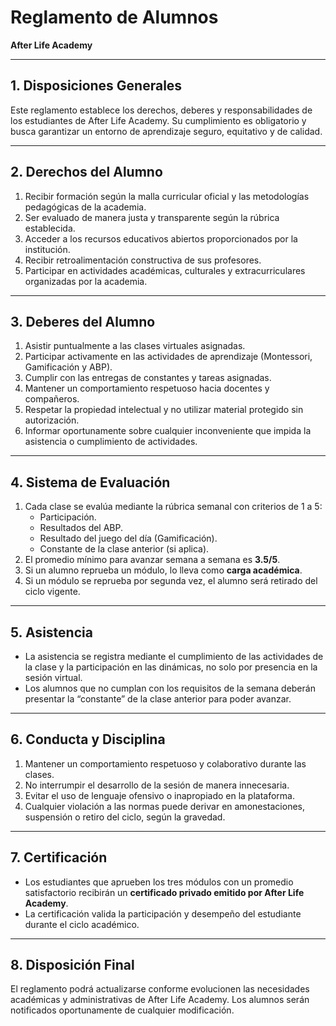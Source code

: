 # Reglamento de Alumnos  
**After Life Academy**

---

## 1. Disposiciones Generales
Este reglamento establece los derechos, deberes y responsabilidades de los estudiantes de After Life Academy. Su cumplimiento es obligatorio y busca garantizar un entorno de aprendizaje seguro, equitativo y de calidad.  

---

## 2. Derechos del Alumno
1. Recibir formación según la malla curricular oficial y las metodologías pedagógicas de la academia.  
2. Ser evaluado de manera justa y transparente según la rúbrica establecida.  
3. Acceder a los recursos educativos abiertos proporcionados por la institución.  
4. Recibir retroalimentación constructiva de sus profesores.  
5. Participar en actividades académicas, culturales y extracurriculares organizadas por la academia.  

---

## 3. Deberes del Alumno
1. Asistir puntualmente a las clases virtuales asignadas.  
2. Participar activamente en las actividades de aprendizaje (Montessori, Gamificación y ABP).  
3. Cumplir con las entregas de constantes y tareas asignadas.  
4. Mantener un comportamiento respetuoso hacia docentes y compañeros.  
5. Respetar la propiedad intelectual y no utilizar material protegido sin autorización.  
6. Informar oportunamente sobre cualquier inconveniente que impida la asistencia o cumplimiento de actividades.  

---

## 4. Sistema de Evaluación
1. Cada clase se evalúa mediante la rúbrica semanal con criterios de 1 a 5:  
   - Participación.  
   - Resultados del ABP.  
   - Resultado del juego del día (Gamificación).  
   - Constante de la clase anterior (si aplica).  
2. El promedio mínimo para avanzar semana a semana es **3.5/5**.  
3. Si un alumno reprueba un módulo, lo lleva como **carga académica**.  
4. Si un módulo se reprueba por segunda vez, el alumno será retirado del ciclo vigente.  

---

## 5. Asistencia
- La asistencia se registra mediante el cumplimiento de las actividades de la clase y la participación en las dinámicas, no solo por presencia en la sesión virtual.  
- Los alumnos que no cumplan con los requisitos de la semana deberán presentar la “constante” de la clase anterior para poder avanzar.  

---

## 6. Conducta y Disciplina
1. Mantener un comportamiento respetuoso y colaborativo durante las clases.  
2. No interrumpir el desarrollo de la sesión de manera innecesaria.  
3. Evitar el uso de lenguaje ofensivo o inapropiado en la plataforma.  
4. Cualquier violación a las normas puede derivar en amonestaciones, suspensión o retiro del ciclo, según la gravedad.  

---

## 7. Certificación
- Los estudiantes que aprueben los tres módulos con un promedio satisfactorio recibirán un **certificado privado emitido por After Life Academy**.  
- La certificación valida la participación y desempeño del estudiante durante el ciclo académico.  

---

## 8. Disposición Final
El reglamento podrá actualizarse conforme evolucionen las necesidades académicas y administrativas de After Life Academy. Los alumnos serán notificados oportunamente de cualquier modificación.
